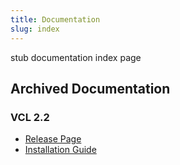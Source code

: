 ```yaml
---
title: Documentation
slug: index
---
```


stub documentation index page

## Archived Documentation

### VCL 2.2 

* [Release Page](/docs/archives/old-releases/vcl-2.2.html)<br>
* [Installation Guide](/docs/archives/old-releases/vcl-2.2-installation.html)
